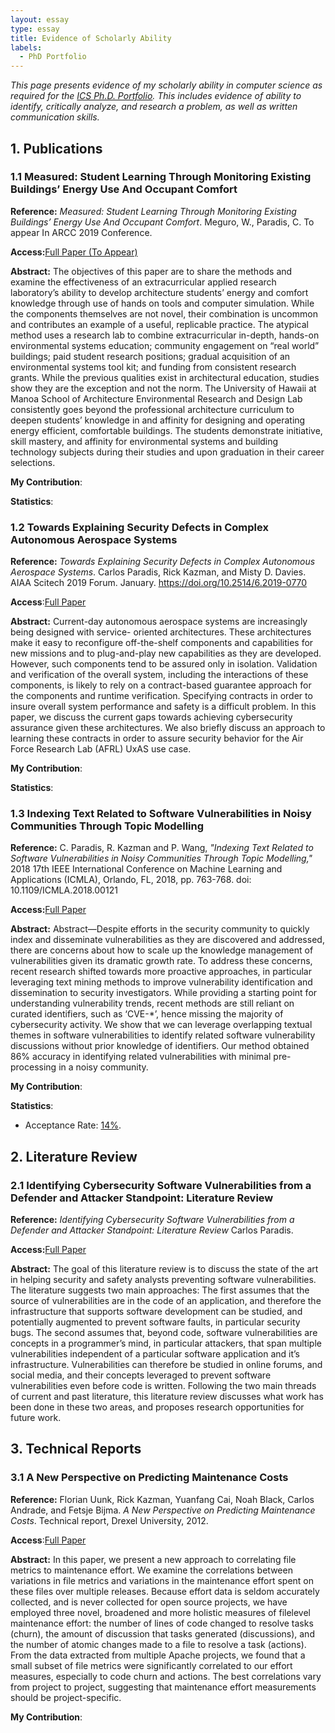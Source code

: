 ```yaml
---
layout: essay  
type: essay  
title: Evidence of Scholarly Ability  
labels:
  - PhD Portfolio
---
```


*This page presents evidence of my scholarly ability in computer science as required for the [ICS Ph.D. Portfolio](http://www.ics.hawaii.edu/academics/graduate-degree-programs/ph-d-in-ics/#phd-portfolio). This includes evidence of ability to identify, critically analyze, and research a problem, as well as written communication skills.*

## 1. Publications

### 1.1 Measured: Student Learning Through Monitoring Existing Buildings’ Energy Use And Occupant Comfort

**Reference:** *Measured: Student Learning Through Monitoring Existing Buildings’ Energy Use And Occupant Comfort*. Meguro, W., Paradis, C. To appear In ARCC 2019 Conference.

**Access:**[Full Paper (To Appear)](http://www.arcc-arch.org/2019-conference/)

**Abstract:** The objectives of this paper are to share the methods and examine the effectiveness of an
extracurricular applied research laboratory’s ability to develop architecture students’ energy and comfort
knowledge through use of hands on tools and computer simulation. While the components themselves are
not novel, their combination is uncommon and contributes an example of a useful, replicable practice. The
atypical method uses a research lab to combine extracurricular in-depth, hands-on environmental systems
education; community engagement on “real world” buildings; paid student research positions; gradual
acquisition of an environmental systems tool kit; and funding from consistent research grants. While the
previous qualities exist in architectural education, studies show they are the exception and not the norm.
The University of Hawaii at Manoa School of Architecture Environmental Research and Design Lab
consistently goes beyond the professional architecture curriculum to deepen students’ knowledge in and
affinity for designing and operating energy efficient, comfortable buildings. The students demonstrate
initiative, skill mastery, and affinity for environmental systems and building technology subjects during their studies and upon graduation in their career selections.

**My Contribution**:

**Statistics**:


### 1.2 Towards Explaining Security Defects in Complex Autonomous Aerospace Systems

**Reference:** *Towards Explaining Security Defects in Complex Autonomous Aerospace Systems*. Carlos Paradis, Rick Kazman, and Misty D. Davies. AIAA Scitech 2019 Forum. January. https://doi.org/10.2514/6.2019-0770

**Access**:[Full Paper](https://arc.aiaa.org/doi/abs/10.2514/6.2019-0770)

**Abstract:** Current-day autonomous aerospace systems are increasingly being designed with service-
oriented architectures. These architectures make it easy to reconfigure off-the-shelf components and capabilities for new missions and to plug-and-play new capabilities as they are developed. However, such components tend to be assured only in isolation. Validation and verification of the overall system, including the interactions of these components, is likely to rely on a contract-based guarantee approach for the components and runtime verification. Specifying contracts in order to insure overall system performance and safety is a difficult problem. In this paper, we discuss the current gaps towards achieving cybersecurity assurance given these architectures. We also briefly discuss an approach to learning these contracts in order to assure security behavior for the Air Force Research Lab (AFRL)
UxAS use case.

**My Contribution**:

**Statistics**:

### 1.3 Indexing Text Related to Software Vulnerabilities in Noisy Communities Through Topic Modelling

**Reference:** C. Paradis, R. Kazman and P. Wang, *"Indexing Text Related to Software Vulnerabilities in Noisy Communities Through Topic Modelling,"* 2018 17th IEEE International Conference on Machine Learning and Applications (ICMLA), Orlando, FL, 2018, pp. 763-768. doi: 10.1109/ICMLA.2018.00121

**Access:**[Full Paper](https://ieeexplore.ieee.org/document/8614146)

**Abstract:** Abstract—Despite efforts in the security community to quickly index and disseminate vulnerabilities as they are discovered and addressed, there are concerns about how to scale up the knowledge management of vulnerabilities given its dramatic growth rate. To address these concerns, recent research shifted towards more proactive approaches, in particular leveraging text mining methods to improve vulnerability identification and dissemination to security investigators. While providing a starting point for understanding vulnerability trends, recent methods are still reliant on curated identifiers, such as ‘CVE-\*’, hence missing the majority of cybersecurity activity. We show that we can leverage overlapping textual themes in software vulnerabilities to identify related software vulnerability discussions without prior knowledge of identifiers. Our method obtained 86% accuracy in identifying related vulnerabilities with minimal pre-processing in a noisy community.

**My Contribution**:

**Statistics**:
   * Acceptance Rate: [14%](https://www.icmla-conference.org/icmla18/).

## 2. Literature Review

### 2.1 Identifying Cybersecurity Software Vulnerabilities from a Defender and Attacker Standpoint: Literature Review

**Reference:** *Identifying Cybersecurity Software Vulnerabilities from a Defender and Attacker Standpoint: Literature Review* Carlos Paradis.

**Access:**[Full Paper](https://)

**Abstract:** The goal of this literature review is to discuss the state of the art in helping security and safety analysts preventing software vulnerabilities. The literature suggests two main approaches: The first assumes that the source of vulnerabilities are in the code of an application, and therefore the infrastructure that supports software development can be studied, and potentially augmented to prevent software faults, in particular security bugs. The second assumes that, beyond code, software vulnerabilities are concepts in a programmer’s mind, in particular attackers, that span multiple vulnerabilities independent of a particular software application and it’s infrastructure. Vulnerabilities can therefore be studied in online forums, and social media, and their concepts leveraged to prevent software vulnerabilities even before code is written. Following the two main threads of current and past literature, this literature review discusses what work has been done in these two areas, and proposes research opportunities for future work.

## 3. Technical Reports

### 3.1 A New Perspective on Predicting Maintenance Costs

**Reference:** Florian Uunk, Rick Kazman, Yuanfang Cai, Noah Black, Carlos Andrade, and Fetsje Bijma. *A New Perspective on Predicting Maintenance Costs*. Technical report, Drexel University, 2012.

**Access**:[Full Paper](https://www.cs.drexel.edu/tech-reports/paper.pdf)

**Abstract:** In this paper, we present a new approach to correlating file metrics to maintenance effort. We examine the correlations between variations in file metrics and variations in the maintenance effort spent on these files over multiple releases. Because effort data is seldom accurately collected, and is never collected for open source projects, we have employed three novel, broadened and more holistic measures of filelevel maintenance effort: the number of lines of code changed to resolve tasks (churn), the amount of discussion that tasks generated (discussions), and the number of atomic changes made to a file to resolve a task (actions). From the data extracted from multiple Apache projects, we found that a small subset of file metrics were significantly correlated to our effort measures, especially to code churn and actions. The best correlations vary from project to project, suggesting that maintenance effort measurements should be project-specific.

**My Contribution**:
